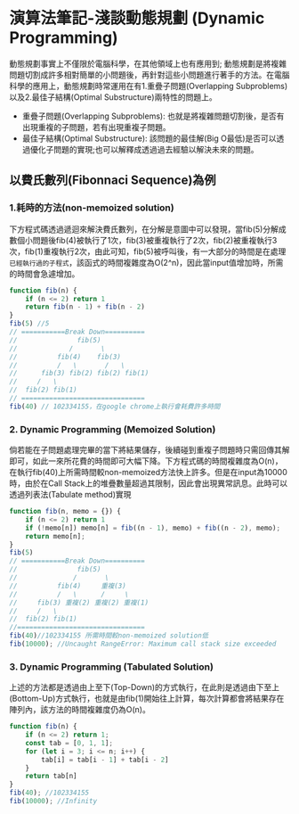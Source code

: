 # 演算法筆記-淺談動態規劃 (Dynamic Programming)


動態規劃事實上不僅限於電腦科學，在其他領域上也有應用到; 動態規劃是將複雜問題切割成許多相對簡單的小問題後，再針對這些小問題進行著手的方法。在電腦科學的應用上，動態規劃時常運用在有1.重疊子問題(Overlapping Subproblems)以及2.最佳子結構(Optimal Substructure)兩特性的問題上。
* 重疊子問題(Overlapping Subproblems): 也就是將複雜問題切割後，是否有出現重複的子問題，若有出現重複子問題。
* 最佳子結構(Optimal Substructure): 該問題的最佳解(Big O最低)是否可以透過優化子問題的實現;也可以解釋成透過過去經驗以解決未來的問題。

## 以費氏數列(Fibonnaci Sequence)為例
### 1.耗時的方法(non-memoized solution)
下方程式碼透過遞迴來解決費氏數列，在分解是意圖中可以發現，當fib(5)分解成數個小問題後fib(4)被執行了1次，fib(3)被重複執行了2次，fib(2)被重複執行3次，fib(1)重複執行2次，由此可知，fib(5)被呼叫後，有一大部分的時間是在處理`已經執行過的子程式`，該函式的時間複雜度為O(2^n)，因此當input值增加時，所需的時間會急遽增加。
```js
function fib(n) {                               
    if (n <= 2) return 1
    return fib(n - 1) + fib(n - 2)
}
fib(5) //5
// ===========Break Down==========
//               fib(5)
//             /       \
//          fib(4)    fib(3)
//          /   \       /   \
//      fib(3) fib(2) fib(2) fib(1)
//     /   \
//  fib(2) fib(1)
// ===============================
fib(40) // 102334155，在google chrome上執行會耗費許多時間 
```

### 2. Dynamic Programming (Memoized Solution)
倘若能在子問題處理完畢的當下將結果儲存，後續碰到重複子問題時只需回傳其解即可，如此一來所花費的時間即可大幅下降。下方程式碼的時間複雜度為O(n)，在執行fib(40)上所需時間較non-memoized方法快上許多。但是在input為10000時，由於在Call Stack上的堆疊數量超過其限制，因此會出現異常訊息。此時可以透過列表法(Tabulate method)實現
```js
function fib(n, memo = {}) {
    if (n <= 2) return 1
    if (!memo[n]) memo[n] = fib((n - 1), memo) + fib((n - 2), memo);
    return memo[n];
}
fib(5) 
// ===========Break Down==========
//               fib(5)
//              /       \
//          fib(4)     重複(3)
//          /   \      /     \
//     fib(3) 重複(2) 重複(2) 重複(1)
//     /   \
//  fib(2) fib(1)
//================================
fib(40)//102334155 所需時間較non-memoized solution低
fib(10000); //Uncaught RangeError: Maximum call stack size exceeded
```


### 3. Dynamic Programming (Tabulated Solution)
上述的方法都是透過由上至下(Top-Down)的方式執行，在此則是透過由下至上(Bottom-Up)方式執行，也就是由fib(1)開始往上計算，每次計算都會將結果存在陣列內，該方法的時間複雜度仍為O(n)。
```js
function fib(n) {
    if (n <= 2) return 1;
    const tab = [0, 1, 1];
    for (let i = 3; i <= n; i++) {
        tab[i] = tab[i - 1] + tab[i - 2]
    }
    return tab[n]
}
fib(40); //102334155
fib(10000); //Infinity
```


<!-- 
A method for solving a complex problem by breakilng it down into a collection of simpler subprolbems, solving each of those subproblems just onece, and storing their solutions.

> ## Overlapping Subproblems

A problem is said to have overlapping subproblems if it can be broken down into subproblems which are reused several times.


## Optimal Substructure
A problem is said to have optimal substructre if an optimal solution can be constructed from optimal solutions of its subproblems.

> Using past knowledge to make solving a furture problem easier. -->
<!-- We have benn working `TOP-DOWN`, but there is another way `BOTTOM-UP`.Storing the result of a previous result in a `table`(usually an array). Usually done using iteration. Better space complexity can be achieved using tabulation. -->